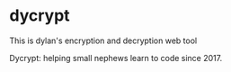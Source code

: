 # dycrypt

This is dylan's encryption and decryption web tool

Dycrypt: helping small nephews learn to code since 2017. 
